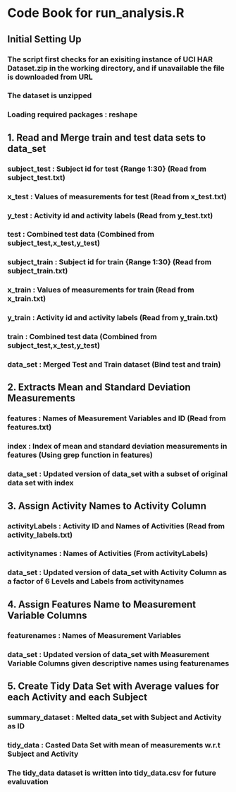 # Code Book for run_analysis.R

## Initial Setting Up
### The script first checks for an exisiting instance of UCI HAR Dataset.zip in the working directory, and if unavailable the file is downloaded from URL
### The dataset is unzipped
### Loading required packages : reshape

## 1. Read and Merge train and test data sets to data_set
 
   ### subject_test : Subject id for test {Range 1:30} (Read from subject_test.txt)
   ### x_test : Values of measurements for test (Read from x_test.txt)
   ### y_test : Activity id and activity labels (Read from y_test.txt)
   ### test : Combined test data (Combined from subject_test,x_test,y_test) 
 
   ### subject_train : Subject id for train {Range 1:30} (Read from subject_train.txt)
   ### x_train : Values of measurements for train (Read from x_train.txt)
   ### y_train : Activity id and activity labels (Read from y_train.txt)
   ### train : Combined test data (Combined from subject_test,x_test,y_test)
   
   ### data_set : Merged Test and Train dataset (Bind test and train)
   
## 2. Extracts Mean and Standard Deviation Measurements
   
   ### features : Names of Measurement Variables and ID (Read from features.txt)
   ### index : Index of mean and standard deviation measurements in features (Using grep function in features)
   ### data_set : Updated version of data_set with a subset of original data set with index
   
## 3. Assign Activity Names to Activity Column

  ### activityLabels : Activity ID and Names of Activities  (Read from activity_labels.txt)
  ### activitynames : Names of Activities (From activityLabels)
  ### data_set : Updated version of data_set with Activity Column as a factor of 6 Levels and Labels from activitynames
  
## 4. Assign Features Name to Measurement Variable Columns

  ### featurenames : Names of Measurement Variables
  ### data_set : Updated version of data_set with Measurement Variable Columns given descriptive names using featurenames

## 5. Create Tidy Data Set with Average values for each Activity and each Subject

   ### summary_dataset : Melted data_set with Subject and Activity as ID
   ### tidy_data : Casted Data Set with mean of measurements w.r.t Subject and Activity
  ### The tidy_data dataset is written into tidy_data.csv for future evaluvation

   
